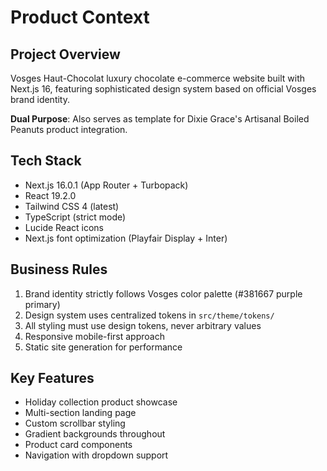 # Product Context

## Project Overview
Vosges Haut-Chocolat luxury chocolate e-commerce website built with Next.js 16, featuring sophisticated design system based on official Vosges brand identity.

**Dual Purpose**: Also serves as template for Dixie Grace's Artisanal Boiled Peanuts product integration.

## Tech Stack
- Next.js 16.0.1 (App Router + Turbopack)
- React 19.2.0
- Tailwind CSS 4 (latest)
- TypeScript (strict mode)
- Lucide React icons
- Next.js font optimization (Playfair Display + Inter)

## Business Rules
1. Brand identity strictly follows Vosges color palette (#381667 purple primary)
2. Design system uses centralized tokens in `src/theme/tokens/`
3. All styling must use design tokens, never arbitrary values
4. Responsive mobile-first approach
5. Static site generation for performance

## Key Features
- Holiday collection product showcase
- Multi-section landing page
- Custom scrollbar styling
- Gradient backgrounds throughout
- Product card components
- Navigation with dropdown support
